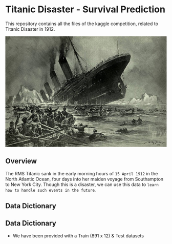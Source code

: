 # Titanic Disaster - Survival Prediction

This repository contains all the files of the kaggle competition, related to Titanic Disaster in 1912.

![Titanic Sink](images/Titanic_Sink.jpg)

## Overview
The RMS Titanic sank in the early morning hours of ```15 April 1912``` in the North Atlantic Ocean, four days into her maiden voyage from Southampton to New York City. Though this is a disaster, we can use this data to ```learn how to handle such events in the future.```

## Data Dictionary
## Data Dictionary



- We have been provided with a Train (891 x 12) & Test datasets


